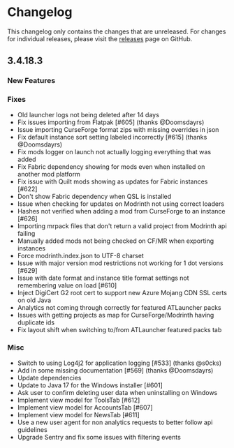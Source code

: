 # Changelog

This changelog only contains the changes that are unreleased. For changes for individual releases, please visit the
[releases](https://github.com/ATLauncher/ATLauncher/releases) page on GitHub.

## 3.4.18.3

### New Features

### Fixes
- Old launcher logs not being deleted after 14 days
- Fix issues importing from Flatpak [#605] (thanks @Doomsdayrs)
- Issue importing CurseForge format zips with missing overrides in json
- Fix default instance sort setting labeled incorrectly [#615] (thanks @Doomsdayrs)
- Fix mods logger on launch not actually logging everything that was added
- Fix Fabric dependency showing for mods even when installed on another mod platform
- Fix issue with Quilt mods showing as updates for Fabric instances [#622]
- Don't show Fabric dependency when QSL is installed
- Issue when checking for updates on Modrinth not using correct loaders
- Hashes not verified when adding a mod from CurseForge to an instance [#626]
- Importing mrpack files that don't return a valid project from Modrinth api failing
- Manually added mods not being checked on CF/MR when exporting instances
- Force modrinth.index.json to UTF-8 charset
- Issue with major version mod restrictions not working for 1 dot versions [#629]
- Issue with date format and instance title format settings not remembering value on load [#610]
- Inject DigiCert G2 root cert to support new Azure Mojang CDN SSL certs on old Java
- Analytics not coming through correctly for featured ATLauncher packs
- Issues with getting projects as map for CurseForge/Modrinth having duplicate ids
- Fix layout shift when switching to/from ATLauncher featured packs tab

### Misc
- Switch to using Log4j2 for application logging [#533] (thanks @s0cks)
- Add in some missing documentation [#569] (thanks @Doomsdayrs)
- Update dependencies
- Update to Java 17 for the Windows installer [#601]
- Ask user to confirm deleting user data when uninstalling on Windows
- Implement view model for ToolsTab [#612]
- Implement view model for AccountsTab [#607]
- Implement view model for NewsTab [#611]
- Use a new user agent for non analytics requests to better follow api guidelines
- Upgrade Sentry and fix some issues with filtering events
